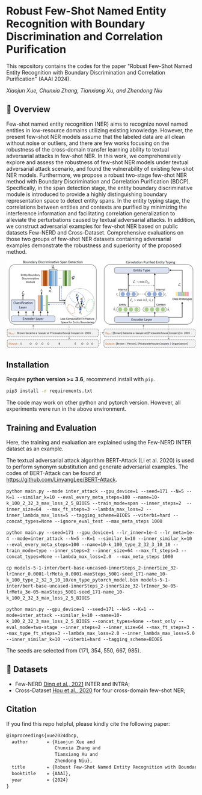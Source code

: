 # Robust Few-Shot Named Entity Recognition with Boundary Discrimination and Correlation Purification

This repository contains the codes for the paper "Robust Few-Shot Named Entity Recognition with Boundary Discrimination and Correlation Purification" (AAAI 2024).

_Xiaojun Xue, Chunxia Zhang, Tianxiang Xu, and Zhendong Niu_


## 🎥 Overview

Few-shot named entity recognition (NER) aims to recognize novel named entities in low-resource domains utilizing existing knowledge. However, the present few-shot NER models assume that the labeled data are all clean without noise or outliers, and there are few works focusing on the robustness of the cross-domain transfer learning ability to textual adversarial attacks in few-shot NER. In this work, we comprehensively explore and assess the robustness of few-shot NER models under textual adversarial attack scenario, and found the vulnerability of existing few-shot NER models. Furthermore, we propose a robust two-stage few-shot NER method with Boundary Discrimination and Correlation Purification (BDCP). Specifically, in the span detection stage, the entity boundary discriminative module is introduced to provide a highly distinguishing boundary representation space to detect entity spans. In the entity typing stage, the correlations between entities and contexts are purified by minimizing the interference information and facilitating correlation generalization to alleviate the perturbations caused by textual adversarial attacks. In addition, we construct adversarial examples for few-shot NER based on public datasets Few-NERD and Cross-Dataset. Comprehensive evaluations on those two groups of few-shot NER datasets containing adversarial examples demonstrate the robustness and superiority of the proposed method.

![image](./images/dbcp.png)

## Installation

Require **python version >= 3.6**, recommend install with `pip`.

```bash
pip3 install -r requirements.txt
```

The code may work on other python and pytorch version. However, all experiments were run in the above environment.

## Training and Evaluation

Here, the training and evaluation are explained using the Few-NERD INTER dataset as an example.

The textual adversarial attack algorithm BERT-Attack (Li et al. 2020) is used to perform synonym substitution and generate adversarial examples.
The codes of BERT-Attack can be found at https://github.com/LinyangLee/BERT-Attack.

```shell
python main.py --mode inter_attack --gpu_device=1 --seed=171 --N=5 --K=1 --similar_k=10 --eval_every_meta_steps=100 --name=10-k_100_2_32_3_max_loss_2_5_BIOES --train_mode=span --inner_steps=2  --inner_size=64  --max_ft_steps=3 --lambda_max_loss=2 --inner_lambda_max_loss=5 --tagging_scheme=BIOES --viterbi=hard --concat_types=None --ignore_eval_test --max_meta_steps 1000
```

```shell
python main.py --seed=171 --gpu_device=1 --lr_inner=1e-4 --lr_meta=1e-4 --mode=inter_attack --N=5 --K=1 --similar_k=10 --inner_similar_k=10 --eval_every_meta_steps=100 --name=10-k_100_type_2_32_3_10_10 --train_mode=type --inner_steps=2 --inner_size=64 --max_ft_steps=3 --concat_types=None --lambda_max_loss=2.0  --max_meta_steps 1000
```

```shell
cp models-5-1-inter/bert-base-uncased-innerSteps_2-innerSize_32-lrInner_0.0001-lrMeta_0.0001-maxSteps_5001-seed_171-name_10-k_100_type_2_32_3_10_10/en_type_pytorch_model.bin models-5-1-inter/bert-base-uncased-innerSteps_2-innerSize_32-lrInner_3e-05-lrMeta_3e-05-maxSteps_5001-seed_171-name_10-k_100_2_32_3_max_loss_2_5_BIOES
```

```shell
python main.py --gpu_device=1 --seed=171 --N=5 --K=1 --mode=inter_attack --similar_k=10 --name=10-k_100_2_32_3_max_loss_2_5_BIOES --concat_types=None --test_only --eval_mode=two-stage --inner_steps=2 --inner_size=64 --max_ft_steps=3 --max_type_ft_steps=3 --lambda_max_loss=2.0 --inner_lambda_max_loss=5.0 --inner_similar_k=10 --viterbi=hard --tagging_scheme=BIOES
```

The seeds are selected from (171, 354, 550, 667, 985).


## 🍯 Datasets

- Few-NERD [Ding et al., 2021](https://aclanthology.org/2021.acl-long.248) INTER and INTRA;
- Cross-Dataset [Hou et al., 2020](https://www.aclweb.org/anthology/2020.acl-main.128) for four cross-domain few-shot NER;

## Citation

If you find this repo helpful, please kindly cite the following paper:

```latex
@inproceedings{xue2024dbcp,
  author       = {Xiaojun Xue and
                  Chunxia Zhang and
                  Tianxiang Xu and
                  Zhendong Niu},
  title        = {Robust Few-Shot Named Entity Recognition with Boundary Discrimination and Correlation Purification},
  booktitle    = {AAAI},
  year         = {2024}
}
```

